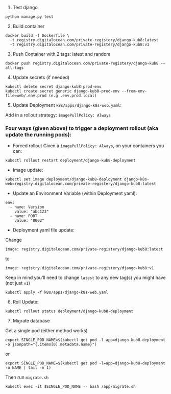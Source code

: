 1. Test django

```
python manage.py test
```

2. Build container

```
docker build -f Dockerfile \
  -t registry.digitalocean.com/private-registery/django-kub8:latest 
  -t registry.digitalocean.com/private-registery/django-kub8:v1 
```

3. Push Container with 2 tags: latest and random

```
docker push registry.digitalocean.com/private-registery/django-kub8 --all-tags
```

4. Update secrets (if needed)

```
kubectl delete secret django-kub8-prod-env
kubectl create secret generic django-kub8-prod-env --from-env-file=web/.env.prod (e.g .env.prod.local)

```

5. Update Deployment `k8s/apps/django-k8s-web.yaml`:

Add in a rollout strategy:
`imagePullPolicy: Always`


### Four ways (given above) to trigger a deployment rollout (aka update the running pods):
- Forced rollout
Given a `imagePullPolicy: Always`, on your containers you can:

```
kubectl rollout restart deployment/django-kub8-deployment
```

- Image update:
```
kubectl set image deployment/django-kub8-deployment django-k8s-web=registry.digitalocean.com/private-registery/django-kub8:latest
```

- Update an Environment Variable (within Deployment yaml):

```
env:
  - name: Version
    value: "abc123"
  - name: PORT
    value: "8002"
```

- Deployment yaml file update:

Change 
```
image: registry.digitalocean.com/private-registery/django-kub8:latest
```
to
```
image: registry.digitalocean.com/private-registery/django-kub8:v1 
```
Keep in mind you'll need to change `latest` to any new tag(s) you might have (not just `v1`)
```
kubectl apply -f k8s/apps/django-k8s-web.yaml
```


6. Roll Update:
```
kubectl rollout status deployment/django-kub8-deployment
```
7. Migrate database

Get a single pod (either method works)

```
export SINGLE_POD_NAME=$(kubectl get pod -l app=django-kub8-deployment -o jsonpath="{.items[0].metadata.name}")
```
or 
```
export SINGLE_POD_NAME=$(kubectl get pod -l=app=django-kub8-deployment -o NAME | tail -n 1)
```

Then run `migrate.sh` 

```
kubectl exec -it $SINGLE_POD_NAME -- bash /app/migrate.sh
```